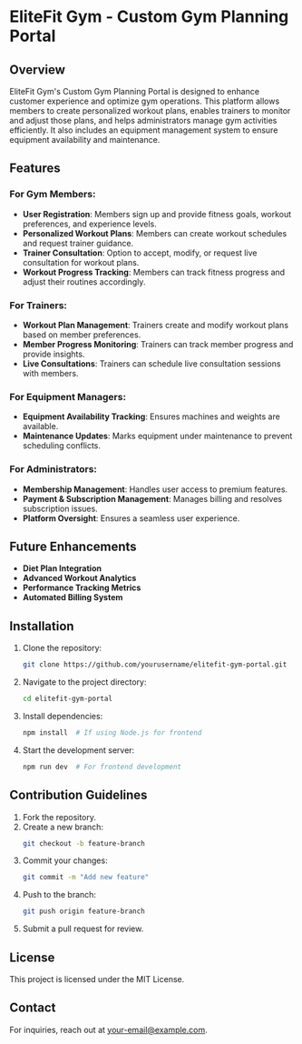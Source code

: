 # EliteFit Gym - Custom Gym Planning Portal

## Overview

EliteFit Gym's Custom Gym Planning Portal is designed to enhance customer experience and optimize gym operations. This platform allows members to create personalized workout plans, enables trainers to monitor and adjust those plans, and helps administrators manage gym activities efficiently. It also includes an equipment management system to ensure equipment availability and maintenance.

## Features

### For Gym Members:

- **User Registration**: Members sign up and provide fitness goals, workout preferences, and experience levels.
- **Personalized Workout Plans**: Members can create workout schedules and request trainer guidance.
- **Trainer Consultation**: Option to accept, modify, or request live consultation for workout plans.
- **Workout Progress Tracking**: Members can track fitness progress and adjust their routines accordingly.

### For Trainers:

- **Workout Plan Management**: Trainers create and modify workout plans based on member preferences.
- **Member Progress Monitoring**: Trainers can track member progress and provide insights.
- **Live Consultations**: Trainers can schedule live consultation sessions with members.

### For Equipment Managers:

- **Equipment Availability Tracking**: Ensures machines and weights are available.
- **Maintenance Updates**: Marks equipment under maintenance to prevent scheduling conflicts.

### For Administrators:

- **Membership Management**: Handles user access to premium features.
- **Payment & Subscription Management**: Manages billing and resolves subscription issues.
- **Platform Oversight**: Ensures a seamless user experience.

## Future Enhancements

- **Diet Plan Integration**
- **Advanced Workout Analytics**
- **Performance Tracking Metrics**
- **Automated Billing System**

## Installation

1. Clone the repository:
   ```sh
   git clone https://github.com/yourusername/elitefit-gym-portal.git
   ```
2. Navigate to the project directory:
   ```sh
   cd elitefit-gym-portal
   ```
3. Install dependencies:
   ```sh
   npm install  # If using Node.js for frontend
   ```
4. Start the development server:
   ```sh
   npm run dev  # For frontend development
   ```

## Contribution Guidelines

1. Fork the repository.
2. Create a new branch:
   ```sh
   git checkout -b feature-branch
   ```
3. Commit your changes:
   ```sh
   git commit -m "Add new feature"
   ```
4. Push to the branch:
   ```sh
   git push origin feature-branch
   ```
5. Submit a pull request for review.

## License

This project is licensed under the MIT License.

## Contact

For inquiries, reach out at [your-email@example.com](mailto:eltonmorden029@gmail.com).

